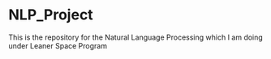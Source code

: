 # NLP_Project
This is the repository for the Natural Language Processing which I am doing under Leaner Space Program

